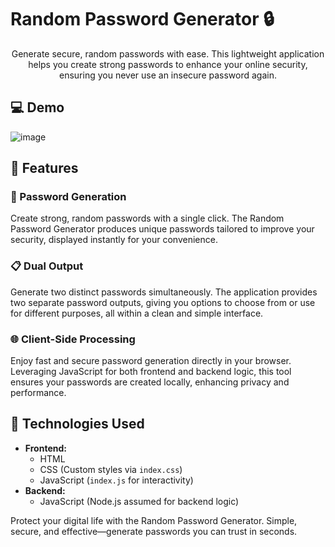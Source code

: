 # Random Password Generator 🔒



<p align="center">Generate secure, random passwords with ease. This lightweight application helps you create strong passwords to enhance your online security, ensuring you never use an insecure password again.</p>

## 💻 Demo

![image](https://github.com/user-attachments/assets/71aa8575-7b64-4072-aad8-382c477149c1)


## 💫 Features

### 🔑 Password Generation

Create strong, random passwords with a single click. The Random Password Generator produces unique passwords tailored to improve your security, displayed instantly for your convenience.

### 📋 Dual Output

Generate two distinct passwords simultaneously. The application provides two separate password outputs, giving you options to choose from or use for different purposes, all within a clean and simple interface.

### 🌐 Client-Side Processing

Enjoy fast and secure password generation directly in your browser. Leveraging JavaScript for both frontend and backend logic, this tool ensures your passwords are created locally, enhancing privacy and performance.

## 🧪 Technologies Used

- **Frontend:**
  - HTML
  - CSS (Custom styles via `index.css`)
  - JavaScript (`index.js` for interactivity)
- **Backend:**
  - JavaScript (Node.js assumed for backend logic)




Protect your digital life with the Random Password Generator. Simple, secure, and effective—generate passwords you can trust in seconds.
